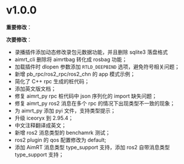 # v1.0.0

**重要修改**：

**次要修改**：

- 录播插件添加动态修改录包元数据功能，并且删除 sqlite3 落盘格式
- aimrt_cli 删除将 aimrtbag 转化成 rosbag 功能；
- 加载插件时 dlopen 参数添加 `RTLD_DEEPBIND` 选项，避免符号相关问题；
- 新增 pb_rpc/ros2_rpc/ros2_chn 的 app 模式示例；
- 简化了 C++ rpc 生成的桩代码；
- 添加英文版文档；
- 修复 aimrt_py rpc 桩代码中 json 序列化的 import 缺失问题；
- 修复 aimrt_py ros2 消息在多个 rpc 的情况下出现类型不一致的现象；
- 为 aimrt_py 添加 pyi 文件，支持类型提示；
- 升级 iceoryx 到 2.95.4；
- 中文注释翻译成英文；
- 新增 ros2 消息类型的 benchamrk 测试；
- ros2 plugin 的 qos 配置修改为 default;
- 添加 AimRT 消息类型 type_support 支持，添加 ros2 自带消息类型 type_support 支持；
